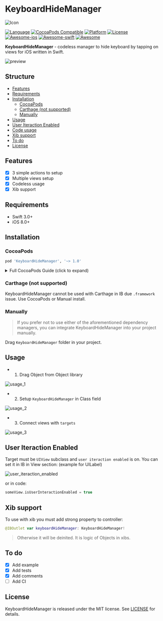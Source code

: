 # KeyboardHideManager

![Icon](Resources/keyboard_icon.png)

[![Language](https://img.shields.io/badge/Swift-3.0+-orange.svg)](https://developer.apple.com/swift/)
[![CocoaPods Compatible](https://img.shields.io/cocoapods/v/KeyboardHideManager.svg)](https://cocoapods.org/)
[![Platform](https://img.shields.io/cocoapods/p/KeyboardHideManager.svg)](http://cocoadocs.org/docsets/KeyboardHideManager)
[![License](https://img.shields.io/badge/License-MIT-blue.svg)](http://mit-license.org/)
[![Awesome-ios](https://img.shields.io/badge/Awesome-ios-ff69b4.svg)](https://github.com/vsouza/awesome-ios#keyboard)
[![Awesome-swift](https://img.shields.io/badge/Awesome-swift-ff69b4.svg)](https://github.com/matteocrippa/awesome-swift#keyboard)
[![Awesome](https://cdn.rawgit.com/sindresorhus/awesome/d7305f38d29fed78fa85652e3a63e154dd8e8829/media/badge.svg)](https://github.com/sindresorhus/awesome)


**KeyboardHideManager** - codeless manager to hide keyboard by tapping on views for iOS written in Swift.

![preview](Resources/preview.png)

## Structure

- [Features](#features)
- [Requirements](#requirements)
- [Installation](#installation)
	- [CocoaPods](#cocoapods)
	- [Carthage (not supported)](#carthage-not-supported)
	- [Manually](#manually)
- [Usage](#usage)
- [User Iteraction Enabled](#user-iteraction-enabled)
- [Code usage](#code-usage)
- [Xib support](#xib-support)
- [To do](#to-do)
- [License](#license)

## Features

- [x] 3 simple actions to setup
- [x] Multiple views setup
- [x] Codeless usage
- [x] Xib support

## Requirements

- Swift 3.0+
- iOS 8.0+

## Installation

### CocoaPods

```ruby
pod 'KeyboardHideManager', '~> 1.0'
```

<details>
<summary>Full CocoaPods Guide (click to expand)</summary>

[CocoaPods](http://cocoapods.org) is a dependency manager for Cocoa projects. You can install it with the following command:

```bash
$ gem install cocoapods
```

To integrate KeyboardHideManager into your Xcode project using CocoaPods, create file `Podfile` with content:

```ruby
platform :ios, '9.0'
use_frameworks!

target '<Your Target Name>' do
    pod 'KeyboardHideManager', '~> 1.0'
end
```

Then, run the following command:

```bash
$ pod install
```

Close 'Your Target Name'.**xcodeproj** and open 'Your Target Name'.**xcworkspace**.

</details>

### Carthage (not supported)

KeyboardHideManager cannot be used with Carthage in IB due `.framework` issue. Use CocoaPods or Manual install.

### Manually

> If you prefer not to use either of the aforementioned dependency managers, you can integrate KeyboardHideManager into your project manually.

Drag `KeyboardHideManager` folder in your project.

## Usage

- 1. Drag Object from Object library

![usage_1](Resources/usage_1.png)

- 2. Setup `KeyboardHideManager` in Class field

![usage_2](Resources/usage_2.png)

 - 3. Connect views with `targets`

![usage_3](Resources/usage_3.png)

## User Iteraction Enabled

Target must be `UIView` subclass and `user iteraction enabled` is on. You can set it in IB in View section: (example for UILabel)

![user_iteraction_enabled](Resources/user_iteraction_enabled.png)

or in code:

```swift
someView.isUserInteractionEnabled = true
```

## Xib support

To use with xib you must add strong property to controller:

```swift
@IBOutlet var keyboardHideManager: KeyboardHideManager!
```

> Otherwise it will be deinited. It is logic of Objects in xibs.

## To do

- [x] Add example
- [x] Add tests
- [x] Add comments
- [ ] Add CI

## License

KeyboardHideManager is released under the MIT license. See [LICENSE](./LICENSE.md) for details.